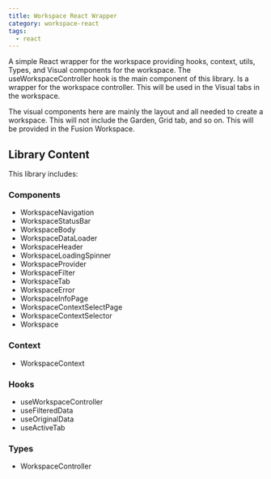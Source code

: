 ```yaml
---
title: Workspace React Wrapper
category: workspace-react
tags:
  - react
---
```


A simple React wrapper for the workspace providing hooks, context, utils, Types, and Visual components for the workspace. The useWorkspaceController hook is the main component of this library. Is a wrapper for the workspace controller. This will be used in the Visual tabs in the workspace.

The visual components here are mainly the layout and all needed to create a workspace. This will not include the Garden, Grid tab, and so on. This will be provided in the Fusion Workspace.

## Library Content

This library includes:

### Components

- WorkspaceNavigation
- WorkspaceStatusBar
- WorkspaceBody
- WorkspaceDataLoader
- WorkspaceHeader
- WorkspaceLoadingSpinner
- WorkspaceProvider
- WorkspaceFilter
- WorkspaceTab
- WorkspaceError
- WorkspaceInfoPage
- WorkspaceContextSelectPage
- WorkspaceContextSelector
- Workspace

### Context

- WorkspaceContext

### Hooks

- useWorkspaceController
- useFilteredData
- useOriginalData
- useActiveTab

### Types

- WorkspaceController
